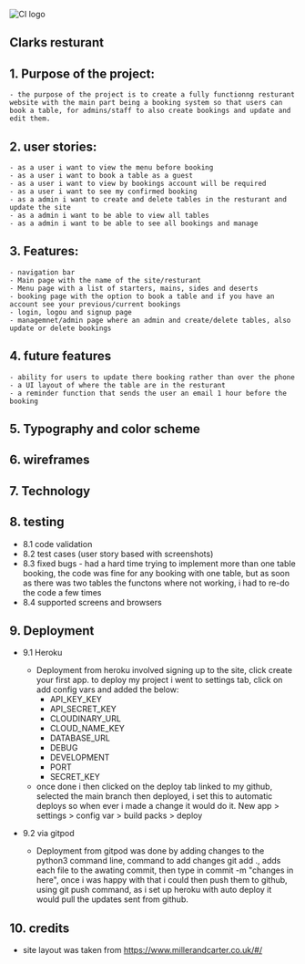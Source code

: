 ![CI logo](https://codeinstitute.s3.amazonaws.com/fullstack/ci_logo_small.png)

## Clarks resturant 
## 1. Purpose of the project: 
    - the purpose of the project is to create a fully functionng resturant website with the main part being a booking system so that users can book a table, for admins/staff to also create bookings and update and edit them.
## 2. user stories:
    - as a user i want to view the menu before booking
    - as a user i want to book a table as a guest
    - as a user i want to view by bookings account will be required
    - as a user i want to see my confirmed booking
    - as a admin i want to create and delete tables in the resturant and update the site
    - as a admin i want to be able to view all tables
    - as a admin i want to be able to see all bookings and manage
## 3. Features: 
    - navigation bar
    - Main page with the name of the site/resturant
    - Menu page with a list of starters, mains, sides and deserts 
    - booking page with the option to book a table and if you have an account see your previous/current bookings 
    - login, logou and signup page
    - managemnet/admin page where an admin and create/delete tables, also update or delete bookings
## 4. future features
    - ability for users to update there booking rather than over the phone
    - a UI layout of where the table are in the resturant
    - a reminder function that sends the user an email 1 hour before the booking
## 5. Typography and color scheme
## 6. wireframes
## 7. Technology
## 8. testing
   - 8.1 code validation
   - 8.2 test cases (user story based with screenshots)
   - 8.3 fixed bugs
    - had a hard time trying to implement more than one table booking, the code was fine for any booking with one table, but as soon as there was two tables the    functons where not working, i had to re-do the code a few times
   - 8.4 supported screens and browsers
## 9. Deployment
   - 9.1 Heroku
        - Deployment from heroku involved signing up to the site, click create your first app. to deploy my project i went to settings tab, click on add config vars and added the below:
            - API_KEY_KEY
            - API_SECRET_KEY
            - CLOUDINARY_URL
            - CLOUD_NAME_KEY
            - DATABASE_URL
            - DEBUG
            - DEVELOPMENT
            - PORT
            - SECRET_KEY
        - once done i then clicked on the deploy tab linked to my github, selected the main branch then deployed, i set this to automatic deploys so when ever i made a change it would do it. New app > settings > config var > build packs > deploy
   
- 9.2 via gitpod
   - Deployment from gitpod was done by adding changes to the python3 command line, command to add changes git add ., adds each file to the awating commit, then type in commit -m "changes in here", once i was happy with that i could then push them to github, using git push command, as i set up heroku with auto deploy it would pull the updates sent from github.
## 10. credits

- site layout was taken from https://www.millerandcarter.co.uk/#/
